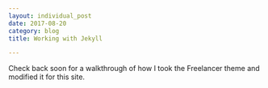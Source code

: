 ```yaml
---
layout: individual_post
date: 2017-08-20
category: blog
title: Working with Jekyll

---
```


Check back soon for a walkthrough of how I took the Freelancer theme and modified it for this site.
